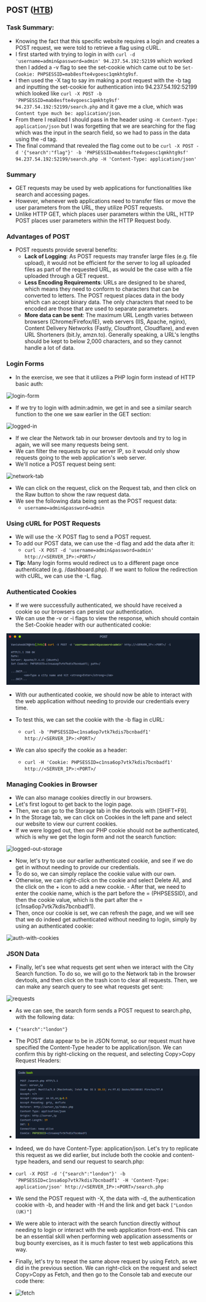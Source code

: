 ## POST ([HTB](https://academy.hackthebox.com/module/35/section/224))

### Task Summary:

-   Knowing the fact that this specific website requires a login and creates a POST request, we were told to retrieve a flag using cURL.
-   I first started with trying to login in with `curl -d 'username=admin&password=admin' 94.237.54.192:52199` which worked then I added a -v flag to see the set-cookie which came out to be `Set-Cookie: PHPSESSID=mab8esfte4vgoesc1qmkhtg9sf`.
-   I then used the -X tag to say im making a post request with the -b tag and inputting the set-cookie for authentication into 94.237.54.192:52199 which looked like `curl -X POST -b 'PHPSESSID=mab8esfte4vgoesc1qmkhtg9sf' 94.237.54.192:52199/search.php` and it gave me a clue, which was `Content type much be: application/json`.
-   From there I realized I should pass in the header using `-H Content-Type: application/json` but I was forgetting that we are searching for the flag which was the input in the search field, so we had to pass in the data using the -d tag.
-   The final command that revealed the flag come out to be `curl -X POST -d '{"search":"flag"}' -b 'PHPSESSID=mab8esfte4vgoesc1qmkhtg9sf' 94.237.54.192:52199/search.php -H 'Content-Type: application/json'`

### Summary

-   GET requests may be used by web applications for functionalities like search and accessing pages.
-   However, whenever web applications need to transfer files or move the user parameters from the URL, they utilize POST requests.
-   Unlike HTTP GET, which places user parameters within the URL, HTTP POST places user parameters within the HTTP Request body.

### Advantages of POST

-   POST requests provide several benefits:
    -   **Lack of Logging**: As POST requests may transfer large files (e.g. file upload), it would not be efficient for the server to log all uploaded files as part of the requested URL, as would be the case with a file uploaded through a GET request.
    -   **Less Encoding Requirements**: URLs are designed to be shared, which means they need to conform to characters that can be converted to letters. The POST request places data in the body which can accept binary data. The only characters that need to be encoded are those that are used to separate parameters.
    -   **More data can be sent**: The maximum URL Length varies between browsers (Chrome/Firefox/IE), web servers (IIS, Apache, nginx), Content Delivery Networks (Fastly, Cloudfront, Cloudflare), and even URL Shorteners (bit.ly, amzn.to). Generally speaking, a URL's lengths should be kept to below 2,000 characters, and so they cannot handle a lot of data.

### Login Forms

-   In the exercise, we see that it utilizes a PHP login form instead of HTTP basic auth:

![login-form](https://academy.hackthebox.com/storage/modules/35/web_requests_post_login.jpg)

-   If we try to login with admin:admin, we get in and see a similar search function to the one we saw earlier in the GET section:

![logged-in](https://academy.hackthebox.com/storage/modules/35/web_requests_login_search.jpg)

-   If we clear the Network tab in our browser devtools and try to log in again, we will see many requests being sent.
-   We can filter the requests by our server IP, so it would only show requests going to the web application's web server.
-   We'll notice a POST request being sent:

![network-tab](https://academy.hackthebox.com/storage/modules/35/web_requests_login_request.jpg)

-   We can click on the request, click on the Request tab, and then click on the Raw button to show the raw request data.
-   We see the following data being sent as the POST request data:
    -   `username=admin&password=admin`

### Using cURL for POST Requests

-   We will use the -X POST flag to send a POST request.
-   To add our POST data, we can use the -d flag and add the data after it:
    -   `curl -X POST -d 'username=admin&password=admin' http://<SERVER_IP>:<PORT>/`
-   **Tip:** Many login forms would redirect us to a different page once authenticated (e.g. /dashboard.php). If we want to follow the redirection with cURL, we can use the -L flag.

### Authenticated Cookies

-   If we were successfully authenticated, we should have received a cookie so our browsers can persist our authentication.
-   We can use the -v or -i flags to view the response, which should contain the Set-Cookie header with our authenticated cookie:

![set-cookies](Screenshot%202025-05-26%20104126.png)

-   With our authenticated cookie, we should now be able to interact with the web application without needing to provide our credentials every time.
-   To test this, we can set the cookie with the -b flag in cURL:

    -   `curl -b 'PHPSESSID=c1nsa6op7vtk7kdis7bcnbadf1' http://<SERVER_IP>:<PORT>/`

-   We can also specify the cookie as a header:
    -   `curl -H 'Cookie: PHPSESSID=c1nsa6op7vtk7kdis7bcnbadf1' http://<SERVER_IP>:<PORT>/`

### Managing Cookies in Browser

-   We can also manage cookies directly in our browsers.
-   Let's first logout to get back to the login page.
-   Then, we can go to the Storage tab in the devtools with [SHIFT+F9].
-   In the Storage tab, we can click on Cookies in the left pane and select our website to view our current cookies.
-   If we were logged out, then our PHP cookie should not be authenticated, which is why we get the login form and not the search function:

![logged-out-storage](https://academy.hackthebox.com/storage/modules/35/web_requests_cookies.jpg)

-   Now, let's try to use our earlier authenticated cookie, and see if we do get in without needing to provide our credentials.
-   To do so, we can simply replace the cookie value with our own.
-   Otherwise, we can right-click on the cookie and select Delete All, and the click on the + icon to add a new cookie. - After that, we need to enter the cookie name, which is the part before the = (PHPSESSID), and then the cookie value, which is the part after the = (c1nsa6op7vtk7kdis7bcnbadf1).
-   Then, once our cookie is set, we can refresh the page, and we will see that we do indeed get authenticated without needing to login, simply by using an authenticated cookie:

![auth-with-cookies](https://academy.hackthebox.com/storage/modules/35/web_requests_auth_cookie.jpg)

### JSON Data

-   Finally, let's see what requests get sent when we interact with the City Search function. To do so, we will go to the Network tab in the browser devtools, and then click on the trash icon to clear all requests. Then, we can make any search query to see what requests get sent:

![requests](https://academy.hackthebox.com/storage/modules/35/web_requests_search_request.jpg)

-   As we can see, the search form sends a POST request to search.php, with the following data:

-   `{"search":"london"}`

-   The POST data appear to be in JSON format, so our request must have specified the Content-Type header to be application/json. We can confirm this by right-clicking on the request, and selecting Copy>Copy Request Headers:

-   ![copy-request-header](Screenshot%202025-05-26%20114444.png)

-   Indeed, we do have Content-Type: application/json. Let's try to replicate this request as we did earlier, but include both the cookie and content-type headers, and send our request to search.php:

-   `curl -X POST -d '{"search":"london"}' -b 'PHPSESSID=c1nsa6op7vtk7kdis7bcnbadf1' -H 'Content-Type: application/json' http://<SERVER_IP>:<PORT>/search.php`

-   We send the POST request with -X, the data with -d, the authentication cookie with -b, and header with -H and the link and get back `["London (UK)"]`

-   We were able to interact with the search function directly without needing to login or interact with the web application front-end. This can be an essential skill when performing web application assessments or bug bounty exercises, as it is much faster to test web applications this way.

-   Finally, let's try to repeat the same above request by using Fetch, as we did in the previous section. We can right-click on the request and select Copy>Copy as Fetch, and then go to the Console tab and execute our code there:

-   ![fetch](https://academy.hackthebox.com/storage/modules/35/web_requests_fetch_post.jpg)
